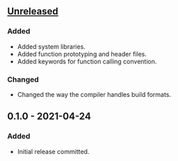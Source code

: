 ## [Unreleased]
### Added
- Added system libraries.
- Added function prototyping and header files.
- Added keywords for function calling convention.

### Changed
- Changed the way the compiler handles build formats.

## 0.1.0 - 2021-04-24
### Added
- Initial release committed.


[Unreleased]: https://github.com/I8087/B/compare/v0.1.0...main
